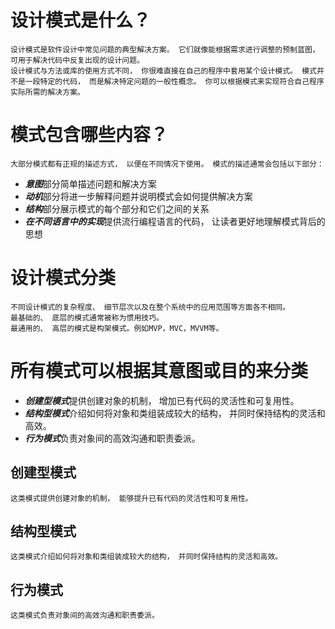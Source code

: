 
# 设计模式是什么？
    设计模式是软件设计中常见问题的典型解决方案。 它们就像能根据需求进行调整的预制蓝图， 可用于解决代码中反复出现的设计问题。
    设计模式与方法或库的使用方式不同， 你很难直接在自己的程序中套用某个设计模式。 模式并不是一段特定的代码， 而是解决特定问题的一般性概念。 你可以根据模式来实现符合自己程序实际所需的解决方案。

# 模式包含哪些内容？
    大部分模式都有正规的描述方式， 以便在不同情况下使用。 模式的描述通常会包括以下部分：
* ***意图***部分简单描述问题和解决方案
* ***动机***部分将进一步解释问题并说明模式会如何提供解决方案
* ***结构***部分展示模式的每个部分和它们之间的关系
* ***在不同语言中的实现***提供流行编程语言的代码， 让读者更好地理解模式背后的思想

# 设计模式分类
    不同设计模式的复杂程度、 细节层次以及在整个系统中的应用范围等方面各不相同。
    最基础的、 底层的模式通常被称为惯用技巧。
    最通用的、 高层的模式是构架模式。例如MVP，MVC，MVVM等。
# 所有模式可以根据其意图或目的来分类
* ***创建型模式***提供创建对象的机制， 增加已有代码的灵活性和可复用性。
* ***结构型模式***介绍如何将对象和类组装成较大的结构， 并同时保持结构的灵活和高效。
* ***行为模式***负责对象间的高效沟通和职责委派。

## 创建型模式
    这类模式提供创建对象的机制， 能够提升已有代码的灵活性和可复用性。
## 结构型模式
    这类模式介绍如何将对象和类组装成较大的结构， 并同时保持结构的灵活和高效。
## 行为模式
    这类模式负责对象间的高效沟通和职责委派。
